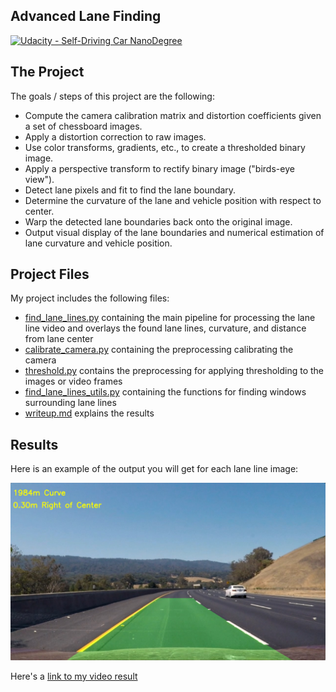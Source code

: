 ## Advanced Lane Finding
[![Udacity - Self-Driving Car NanoDegree](https://s3.amazonaws.com/udacity-sdc/github/shield-carnd.svg)](http://www.udacity.com/drive) 

The Project
---

The goals / steps of this project are the following:

* Compute the camera calibration matrix and distortion coefficients given a set of chessboard images.
* Apply a distortion correction to raw images.
* Use color transforms, gradients, etc., to create a thresholded binary image.
* Apply a perspective transform to rectify binary image ("birds-eye view").
* Detect lane pixels and fit to find the lane boundary.
* Determine the curvature of the lane and vehicle position with respect to center.
* Warp the detected lane boundaries back onto the original image.
* Output visual display of the lane boundaries and numerical estimation of lane curvature and vehicle position.

Project Files
---

My project includes the following files:
* [find_lane_lines.py](find_lane_lines.py) containing the main pipeline for processing the lane line video and overlays the found lane lines, curvature, and distance from lane center
* [calibrate_camera.py](calibrate_camera.py) containing the preprocessing calibrating the camera
* [threshold.py](threshold.py) contains the preprocessing for applying thresholding to the images or video frames
* [find_lane_lines_utils.py](find_lane_lines_utils.py) containing the functions for finding windows surrounding lane lines
* [writeup.md](writeup.md) explains the results

Results
---
[//]: # (Image References)

[image7]: ./output_images/test_images_with_lane_line_overlay/test3.jpg "Result Output"
[video1]: https://www.youtube.com/watch?v=tTAImRSo81s "Video"

Here is an example of the output you will get for each lane line image:

![alt text][image7]

Here's a [link to my video result](https://www.youtube.com/watch?v=tTAImRSo81s)
